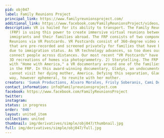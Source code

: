 ```yaml
---
pid: obj047
label: Family Reunions Project
principal_link: https://www.familyreunionsproject.com/
additional_link: https://www.facebook.com/FamilyReunionsProject/videos/199430000958200/
description: VR is hailed for its ability to transport. The Family Reunions Project
  (FRP) is using this power to create immersive virtual reunions between undocumented
  immigrants and their families abroad. The FRP consists of two components. 1) Virtual
  Reunions via VR Postcards. VR Postcards consist of 360-degree video experiences
  that are pre-recorded and screened privately for families that have been separated
  due to immigration status. As VR technology advances, so too does our ability to
  connect people across distances. Our most recent "VR Postcards" have included room-scale
  3D recreations of homes via photogrammetry. 2) Storytelling. The FRP culminated
  with "Home with America," a VR documentary around one of the families that participated
  in the FRP. In this award-winning documentary, Gladys, an undocumented immigrant,
  cannot visit her dying mother, America. Defying this separation, Gladys finds a
  way, however ephemeral, to reunite with her mother.
creators: 'Sumak Productions, Alvaro Morales, Frisly Soberanis, Cami Dominguez '
contact_information: info@familyreunionsproject.com
facebook: https://www.facebook.com/FamilyReunionsProject
twitter: 
instagram: 
status: in progress
order: '046'
layout: united_item
collection: united
thumbnail: img/derivatives/simple/obj047/thumbnail.jpg
full: img/derivatives/simple/obj047/full.jpg
---
```

